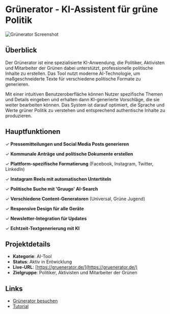 # Grünerator - KI-Assistent für grüne Politik

![Grünerator Screenshot](/img/screenshot_gruenerator.png)

## Überblick

Der Grünerator ist eine spezialisierte KI-Anwendung, die Politiker, Aktivisten und Mitarbeiter der Grünen dabei unterstützt, professionelle politische Inhalte zu erstellen. Das Tool nutzt moderne AI-Technologie, um maßgeschneiderte Texte für verschiedene politische Formate zu generieren.

Mit einer intuitiven Benutzeroberfläche können Nutzer spezifische Themen und Details eingeben und erhalten dann KI-generierte Vorschläge, die sie weiter bearbeiten können. Das System ist darauf optimiert, die Sprache und Werte grüner Politik zu verstehen und entsprechend authentische Inhalte zu produzieren.

## Hauptfunktionen

✓ **Pressemitteilungen und Social Media Posts generieren**

✓ **Kommunale Anträge und politische Dokumente erstellen**

✓ **Plattform-spezifische Formatierung** (Facebook, Instagram, Twitter, LinkedIn)

✓ **Instagram Reels mit automatischen Untertiteln**

✓ **Politische Suche mit 'Gruugo' AI-Search**

✓ **Verschiedene Content-Generatoren** (Universal, Grüne Jugend)

✓ **Responsive Design für alle Geräte**

✓ **Newsletter-Integration für Updates**

✓ **Echtzeit-Textgenerierung mit KI**

## Projektdetails

- **Kategorie**: AI-Tool
- **Status**: Aktiv in Entwicklung
- **Live-URL**: [https://gruenerator.de/](https://gruenerator.de/)
- **Zielgruppe**: Politiker, Aktivisten und Mitarbeiter der Grünen

## Links

- [Grünerator besuchen](https://gruenerator.de/)
- [Tutorial](/docs/gruene-wolke-tutorial)